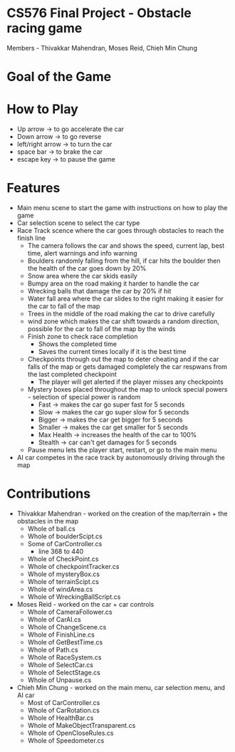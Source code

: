 # CS576 Final Project - Obstacle racing game
Members - Thivakkar Mahendran, Moses Reid, Chieh Min Chung

# Goal of the Game

# How to Play
- Up arrow -> to go accelerate the car
- Down arrow -> to go reverse 
- left/right arrow -> to turn the car
- space bar -> to brake the car
- escape key -> to pause the game

# Features
- Main menu scene to start the game with instructions on how to play the game
- Car selection scene to select the car type
- Race Track scence where the car goes through obstacles to reach the finish line
    - The camera follows the car and shows the speed, current lap, best time, alert warnings and info warning
    - Boulders randomly falling from the hill, if car hits the boulder then the health of the car goes down by 20%
    - Snow area where the car skids easily
    - Bumpy area on the road making it harder to handle the car
    - Wrecking balls that damage the car by 20% if hit
    - Water fall area where the car slides to the right making it easier for the car to fall of the map
    - Trees in the middle of the road making the car to drive carefully
    - wind zone which makes the car shift towards a random direction, possible for the car to fall of the map by the winds
    - Finish zone to check race completion
        - Shows the completed time
        - Saves the current times locally if it is the best time
    - Checkpoints through out the map to deter cheating and if the car falls of the map or gets damaged completely the car respwans from the last completed checkpoint
        - The player will get alerted if the player misses any checkpoints
    - Mystery boxes placed throughout the map to unlock special powers - selection of special power is random
        - Fast -> makes the car go super fast for 5 seconds
        - Slow -> makes the car go super slow for 5 seconds
        - Bigger -> makes the car get bigger for 5 seconds
        - Smaller -> makes the car get smaller for 5 seconds 
        - Max Health -> increases the health of the car to 100%
        - Stealth -> car can't get damages for 5 seconds
    - Pause menu lets the player start, restart, or go to the main menu
- AI car competes in the race track by autonomously driving through the map  

# Contributions
- Thivakkar Mahendran - worked on the creation of the map/terrain + the obstacles in the map
    - Whole of ball.cs
    - Whole of boulderScipt.cs
    - Some of CarController.cs
        - line 368 to 440
    - Whole of CheckPoint.cs
    - Whole of checkpointTracker.cs
    - Whole of mysteryBox.cs
    - Whole of terrainScipt.cs
    - Whole of windArea.cs
    - Whole of WreckingBallScript.cs
- Moses Reid - worked on the car + car controls
    - Whole of CameraFollower.cs
    - Whole of CarAI.cs
    - Whole of ChangeScene.cs
    - Whole of FinishLine.cs
    - Whole of GetBestTime.cs
    - Whole of Path.cs
    - Whole of RaceSystem.cs
    - Whole of SelectCar.cs
    - Whole of SelectStage.cs
    - Whole of Unpause.cs
- Chieh Min Chung - worked on the main menu, car selection menu, and AI car
    - Most of CarController.cs
    - Whole of CarRotation.cs
    - Whole of HealthBar.cs
    - Whole of MakeObjectTransparent.cs
    - Whole of OpenCloseRules.cs
    - Whole of Speedometer.cs
 
